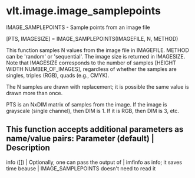 # vlt.image.image_samplepoints

  IMAGE_SAMPLEPOINTS - Sample points from an image file
 
   [PTS, IMAGESIZE] = IMAGE_SAMPLEPOINTS(IMAGEFILE, N, METHOD)
 
   This function samples N values from the image file in
   IMAGEFILE. METHOD can be 'random' or 'sequential'.
   The image size is returned in IMAGESIZE. Note that IMAGESIZE corresponds
   to the number of samples [HEIGHT WIDTH NUMBER_OF_IMAGES], regardless of 
   whether the samples are singles, triples (RGB), quads (e.g., CMYK).
 
   The N samples are drawn with replacement; it is possible the same value is
   drawn more than once.
 
   PTS is an NxDIM matrix of samples from the image. If the image is
   grayscale (single channel), then DIM is 1. If it is RGB, then DIM is 3, etc.
 
   This function accepts additional parameters as name/value pairs:
   Parameter (default)   | Description
   ----------------------------------------------------------------
   info ([])             | Optionally, one can pass the output of
                         |   imfinfo as info; it saves time beause
                         |   IMAGE_SAMPLEPOINTS doesn't need to read it
